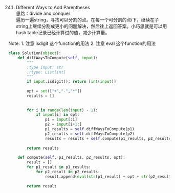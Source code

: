 241. Different Ways to Add Parentheses    
思路：divide and conquer   
遍历一遍string，寻找可以分割的点。在每一个可分割的点i下，继续在子string上继续分割成更小的问题解决，然后往上返回答案。小巧思就是可以用hash table记录已经计算过的值，减少计算量。 

Note: 1. 注意 isdigit 这个function的用法
      2. 注意 eval 这个function的用法


```Python
class Solution(object):
    def diffWaysToCompute(self, input):
        """
        :type input: str
        :rtype: List[int]
        """
        if input.isdigit(): return [int(input)]
        
        opt = set(["+","-","*"])
        results = []
        
        
        for i in range(len(input) - 1):
            if input[i] in opt:
                p1 = input[:i]
                p2 = input[i+1:]
                p1_results = self.diffWaysToCompute(p1)
                p2_results = self.diffWaysToCompute(p2)
                results = results + self.compute(p1_results, p2_results, input[i])
                        
        return results
    
    def compute(self, p1_results, p2_results, opt):
        result = []
        for p1_result in p1_results:
            for p2_result in p2_results:
                result.append(eval(str(p1_result) + opt + str(p2_result)))
                
        return result
```
